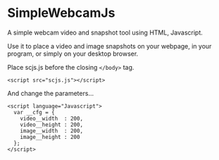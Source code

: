 # SimpleWebcamJs
A simple webcam video and snapshot tool using HTML, Javascript.  

Use it to place a video and image snapshots on your webpage, in your program, or simply on your desktop browser. 

Place scjs.js before the closing `</body>` tag.
```
<script src="scjs.js"></script>
```

And change the parameters...
```
<script language="Javascript">
  var __cfg = {
    video__width  : 200,
    video__height : 200,
    image__width  : 200,
    image__height : 200
  };
</script>
```
